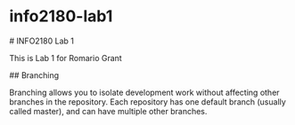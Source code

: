 # info2180-lab1



\# INFO2180 Lab 1



This is Lab 1 for Romario Grant



\## Branching



Branching allows you to isolate development work without affecting other branches in the repository. Each repository has one default branch (usually called master), and can have multiple other branches.



